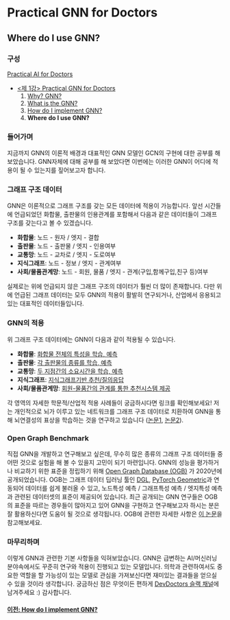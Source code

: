 # Practical GNN for Doctors
## Where do I use GNN?

### 구성
[Practical AI for Doctors](https://github.com/devdoctors/practical-ai-for-doctors)
- [<제 1강> Practical GNN for Doctors](https://github.com/devdoctors/practical-ai-for-doctors/tree/main/gnn)
  1. [Why? GNN?](https://github.com/devdoctors/practical-ai-for-doctors/blob/main/gnn/01-why.md)
  2. [What is the GNN?](https://github.com/devdoctors/practical-ai-for-doctors/blob/main/gnn/02-what.md)
  3. [How do I implement GNN?](https://github.com/devdoctors/practical-ai-for-doctors/blob/main/gnn/03-how.ipynb)
  4. **Where do I use GNN?**


### 들어가며

지금까지 GNN의 이론적 배경과 대표적인 GNN 모델인 GCN의 구현에 대한 공부를 해 보았습니다.
GNN자체에 대해 공부를 해 보았다면 이번에는 이러한 GNN이 어디에 적용이 될 수 있는지를 짚어보고자 합니다.


### 그래프 구조 데이터
GNN은 이론적으로 그래프 구조를 갖는 모든 데이터에 적용이 가능합니다.
앞선 시간들에 언급되었던 화합물, 출판물의 인용관계를 포함해서 다음과 같은 데이터들이 그래프 구조를 갖는다고 볼 수 있겠습니다.
- **화합물**: 노드 - 원자 / 엣지 - 결합
- **출판물**: 노드 - 출판물 / 엣지 - 인용여부
- **교통망**: 노드 - 교차로 / 엣지 - 도로여부
- **지식그래프**: 노드 - 정보 / 엣지 - 관계여부
- **사회/물품관계망**: 노드 - 회원, 물품 / 엣지 - 관계(구입,함께구입,친구 등)여부

실제로는 위에 언급되지 않은 그래프 구조의 데이터가 훨씬 더 많이 존재합니다.
다만 위에 언급된 그래프 데이터는 모두 GNN의 적용이 활발히 연구되거나, 산업에서 응용되고 있는 대표적인 데이터들입니다.

### GNN의 적용

위 그래프 구조 데이터에는 GNN이 다음과 같이 적용될 수 있습니다.

- **화합물**: [화합물 전체의 특성을 학습, 예측](https://www.sciencedirect.com/science/article/pii/S0092867420301021)
- **출판물**: [각 출판물의 종류를 학습, 예측](https://www.nature.com/immersive/d41586-019-03165-4/index.html)
- **교통망**: [두 지점간의 소요시간을 학습, 예측](https://deepmind.com/blog/article/traffic-prediction-with-advanced-graph-neural-networks)
- **지식그래프**: [지식그래프기반 추천/질의응답](https://www.amazon.science/blog/building-product-graphs-automatically)
- **사회/물품관계망**: [회원-물품간의 관계를 통한 추천시스템 제공](https://eng.uber.com/uber-eats-graph-learning/)

각 영역의 자세한 학문적/산업적 적용 사례들이 궁금하시다면 링크를 확인해보세요!
저는 개인적으로 뇌가 이루고 있는 네트워크를 그래프 구조 데이터로 치환하여 GNN을 통해 뇌연결성의 표상을 학습하는 것을 연구하고 있습니다 ([논문1](https://arxiv.org/abs/2001.03690), [논문2](https://arxiv.org/abs/2105.13495)).


### Open Graph Benchmark
직접 GNN을 개발하고 연구해보고 싶은데, 무수히 많은 종류의 그래프 구조 데이터들 중 어떤 것으로 실험을 해 볼 수 있을지 고민이 되기 마련입니다.
GNN의 성능을 평가하거나 비교하기 위한 표준을 정립하기 위해 [Open Graph Database (OGB)](https://ogb.stanford.edu/) 가 2020년에 공개되었습니다.
OGB는 그래프 데이터 딥러닝 툴인 [DGL](https://www.dgl.ai/), [PyTorch Geometric](https://pytorch-geometric.readthedocs.io/en/latest/#)과 연동되어 데이터를 쉽게 불러올 수 있고, 노드특성 예측 / 그래프특성 예측 / 엣지특성 예측과 관련된 데이터셋의 표준이 제공되어 있습니다.
최근 공개되는 GNN 연구들은 OGB의 표준을 따르는 경우들이 많아지고 있어 GNN을 구현하고 연구해보고자 하시는 분은 잘 활용하신다면 도움이 될 것으로 생각됩니다.
OGB에 관련한 자세한 사항은 [이 논문](https://arxiv.org/abs/2005.00687)을 참고해보세요.


### 마무리하며
이렇게 GNN과 관련한 기본 사항들을 익혀보았습니다.
GNN은 급변하는 AI/머신러닝 분야속에서도 꾸준히 연구와 적용이 진행되고 있는 모델입니다.
의학과 관련하여서도 중요한 역할을 할 가능성이 있는 모델로 관심을 가져보신다면 재미있는 결과들을 얻으실 수 있을 것이라 생각합니다.
궁금하신 점은 무엇이든 편하게 [DevDoctors 슬랙 채널](https://devdoctors.slack.com/)에 남겨주세요 :)
감사합니다.

#### [이전: How do I implement GNN?](https://github.com/devdoctors/practical-ai-for-doctors/blob/main/gnn/03-how.ipynb)
